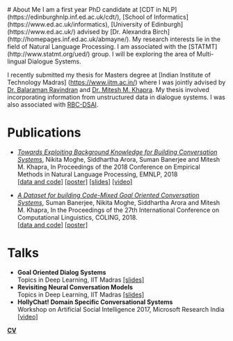 <head>
<title> Nikita Moghe </title>

</head>
# About Me
I am a first year PhD candidate at [CDT in NLP](https://edinburghnlp.inf.ed.ac.uk/cdt/), [School of Informatics](https://www.ed.ac.uk/informatics), [University of Edinburgh](https://www.ed.ac.uk/) advised by [Dr. Alexandra Birch](http://homepages.inf.ed.ac.uk/abmayne/). My research interests lie in the field of Natural Language Processing. I am associated with the [STATMT](http://www.statmt.org/ued/) group. I will be exploring the area of Multi-lingual Dialogue Systems.

I recently submitted my thesis for Masters degree at [Indian Institute of Technology Madras] (https://www.iitm.ac.in/)
where I was jointly advised by [Dr. Balaraman Ravindran](http://www.cse.iitm.ac.in/~ravi/) and [Dr. Mitesh M. Khapra](http://www.cse.iitm.ac.in/~miteshk/). My thesis involved incorporating information from unstructured data in dialogue systems. I was also associated with [RBC-DSAI](https://rbc-dsai.iitm.ac.in/). 


# Publications
* [*Towards Exploiting Background Knowledge for Building Conversation Systems*](https://aclanthology.coli.uni-saarland.de/papers/D18-1255/d18-1255), Nikita Moghe, Siddhartha Arora, Suman Banerjee and Mitesh M. Khapra, In Proceedings of the 2018 Conference on Empirical Methods in Natural Language Processing, EMNLP, 2018<br/>
[[data and code]](https://github.com/nikitacs16/Holl-E) [[poster]](https://drive.google.com/open?id=18qv64o8MW2NmuJCU9AVPryEMaBc4ntga) [[slides]](https://docs.google.com/presentation/d/15C8sV26mHTHHauZ-Lx6w2ApFXutCiDjEpU3ZSGUFpGo/edit#slide=id.p) [[video]](https://vimeo.com/305939688)


* [*A Dataset for building Code-Mixed Goal Oriented Conversation Systems*](https://aclanthology.coli.uni-saarland.de/papers/C18-1319/c18-1319), Suman Banerjee, Nikita Moghe, Siddhartha Arora and Mitesh M. Khapra, In the Proceedings of the 27th International Conference on Computational Linguistics, COLING, 2018. <br/> [[data and code]](https://github.com/sumanbanerjee1/Code-Mixed-Dialog) [[poster]](https://drive.google.com/open?id=1KDNyjtYuDL4CveNlOVOJaoQxbHniu-G4)

# Talks
* **Goal Oriented Dialog Systems**  <br/>
Topics in Deep Learning, IIT Madras [[slides]](https://drive.google.com/open?id=18KtQ_RMxBdeO9k2BXdd8oGF9WVZK6lTE)
* **Revisiting Neural Conversation Models** <br/>
Topics in Deep Learning, IIT Madras [[slides]](https://drive.google.com/open?id=16KLkTsdb77imOcOKR--LOqTkRhBN7AUi)
* **HollyChat! Domain Specific Conversational Systems** <br/>
 Workshop on Artificial Social Intelligence 2017, Microsoft Research India [[video]](https://www.microsoft.com/en-us/research/video/hollychat-domain-specific-conversational-agents)


[**CV**](https://drive.google.com/open?id=1-nJ2E4Urp5huLrgRNWdCu1NwR7JkFw0j)
